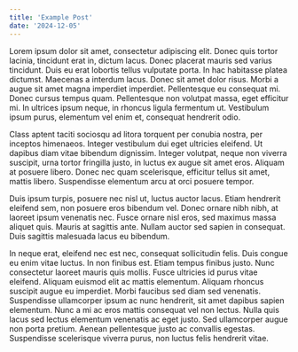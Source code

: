 ```yaml
---
title: 'Example Post'
date: '2024-12-05'
---
```


Lorem ipsum dolor sit amet, consectetur adipiscing elit. Donec quis tortor lacinia, tincidunt erat in, dictum lacus. Donec placerat mauris sed varius tincidunt. Duis eu erat lobortis tellus vulputate porta. In hac habitasse platea dictumst. Maecenas a interdum lacus. Donec sit amet dolor risus. Morbi a augue sit amet magna imperdiet imperdiet. Pellentesque eu consequat mi. Donec cursus tempus quam. Pellentesque non volutpat massa, eget efficitur mi. In ultrices ipsum neque, in rhoncus ligula fermentum ut. Vestibulum ipsum purus, elementum vel enim et, consequat hendrerit odio.

Class aptent taciti sociosqu ad litora torquent per conubia nostra, per inceptos himenaeos. Integer vestibulum dui eget ultricies eleifend. Ut dapibus diam vitae bibendum dignissim. Integer volutpat, neque non viverra suscipit, urna tortor fringilla justo, in luctus ex augue sit amet eros. Aliquam at posuere libero. Donec nec quam scelerisque, efficitur tellus sit amet, mattis libero. Suspendisse elementum arcu at orci posuere tempor.

Duis ipsum turpis, posuere nec nisl ut, luctus auctor lacus. Etiam hendrerit eleifend sem, non posuere eros bibendum vel. Donec ornare nibh nibh, at laoreet ipsum venenatis nec. Fusce ornare nisl eros, sed maximus massa aliquet quis. Mauris at sagittis ante. Nullam auctor sed sapien in consequat. Duis sagittis malesuada lacus eu bibendum.

In neque erat, eleifend nec est nec, consequat sollicitudin felis. Duis congue eu enim vitae luctus. In non finibus est. Etiam tempus finibus justo. Nunc consectetur laoreet mauris quis mollis. Fusce ultricies id purus vitae eleifend. Aliquam euismod elit ac mattis elementum. Aliquam rhoncus suscipit augue eu imperdiet. Morbi faucibus sed diam sed venenatis. Suspendisse ullamcorper ipsum ac nunc hendrerit, sit amet dapibus sapien elementum. Nunc a mi ac eros mattis consequat vel non lectus. Nulla quis lacus sed lectus elementum venenatis ac eget justo. Sed ullamcorper augue non porta pretium. Aenean pellentesque justo ac convallis egestas. Suspendisse scelerisque viverra purus, non luctus felis hendrerit vitae.